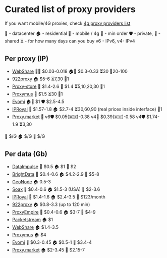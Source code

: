 # Curated list of proxy providers

If you want mobile/4G proxies, check [4g proxy providers list](https://github.com/TheGP/4g-proxies-providers)

🏢 - datacenter
🏠 - residential
📱 - mobile / 4g
🛒 - min order
🛡️ - private, 👥 - shared
⏳ - for how many days can you buy
v6 - IPv6, v4- IPv4


## Per proxy (IP)
* [WebShare](https://www.webshare.io/?referral_code=r5ah58acc1n1) 🏢👥 $0.03-0.018 🏠👥 $0.3-0.33 ⏳30 🛒20-100
* [922proxy](https://www.922proxy.com/index.html?inviter_code=eac554c7) 🏠 $5-6 ⏳7,30 🛒1
* [Proxy-store](https://proxy-store.com) 🏢 $1.4-2.6 👥 $1.4 ⏳5,10,20,30 🛒1
* [Proxymus](https://proxymus.net/) 🏢 $1.5 ⏳30 🛒1
* [Evomi](https://evomi.com) 🏠👥 $1 🛡️ $2.5-4.5
* [IPRoyal](https://iproyal.com/?r=381340) 🏢 $1.57-1.8 🏠 $2.7-4 ⏳30,60,90 (real prices inside interface) 🛒1
* [Proxy.market](https://proxy.market/) 🏢 v6🛡️ $0.05(🇷🇺)-0.38 v4👥 $0.39(🇷🇺)-0.58 v4🛡️ $1.74-1.9 ⏳3,30



🏢 $/G 🏠 $/G 📱 $/G 


## Per data (Gb)
* [DataImpulse](https://dataimpulse.com/?aff=10601) 🏢 $0.5 🏠 $1 📱 $2
* [BrightData](https://get.brightdata.com/jdpda3d3pu8n) 🏢 $0.4-0.6 🏠 $4.2-2.9 📱 $5-8
* [GeoNode](https://geonode.com/plans/mobile-proxies) 🏠 0.5-3
* [Soax](https://soax.com?afmc=9e) 🏢 $0.4-0.6 🏠 $1.5-3 (USA) 📱 $2-3.6
* [IPRoyal](https://iproyal.com/?r=381340) 🏢 $1.4-1.6 🏠 $2.4-3.5 📱 $123/month
* [922proxy](https://www.922proxy.com/index.html?inviter_code=eac554c7) 🏠 $0.8-3.3 (up to 120 min)
* [ProxyEmpire](https://proxyempire.io/?ref=ntayyzn) 🏢 $0.4-0.6 🏠 $3-7 📱 $4-9
* [Packetstream](https://packetstream.io/?psr=5zjq) 🏠 $1
* [WebShare](https://www.webshare.io/?referral_code=r5ah58acc1n1) 🏠 $1.4-3.5
* [Proxymus](https://proxymus.net/) 🏠 $4
* [Evomi](https://evomi.com) 🏢 $0.3-0.45 🏠 $0.5-1 📱 $3.4-4
* [Proxy.market](https://proxy.market/) 🏠 $2-3.45 📱 $2.15-7
